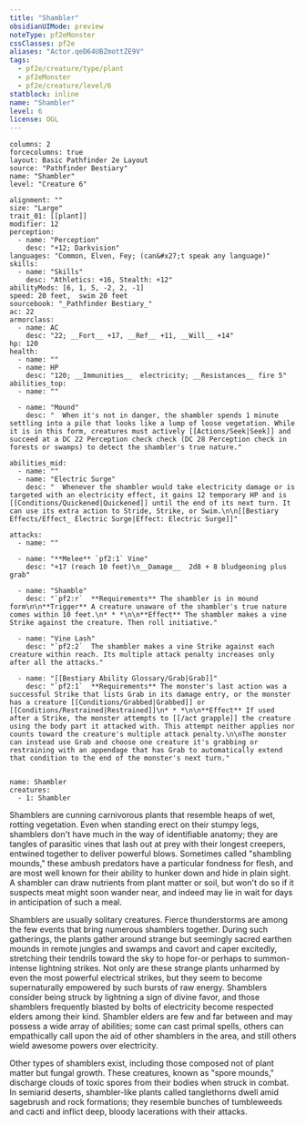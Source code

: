 ```yaml
---
title: "Shambler"
obsidianUIMode: preview
noteType: pf2eMonster
cssClasses: pf2e
aliases: "Actor.qeD64UBZmottZE9V" 
tags:
  - pf2e/creature/type/plant
  - pf2eMonster
  - pf2e/creature/level/6
statblock: inline
name: "Shambler"
level: 6
license: OGL
---
```


```statblock
columns: 2
forcecolumns: true
layout: Basic Pathfinder 2e Layout
source: "Pathfinder Bestiary"
name: "Shambler"
level: "Creature 6"

alignment: ""
size: "Large"
trait_01: [[plant]]
modifier: 12
perception:
  - name: "Perception"
    desc: "+12; Darkvision"
languages: "Common, Elven, Fey; (can&#x27;t speak any language)"
skills:
  - name: "Skills"
    desc: "Athletics: +16, Stealth: +12"
abilityMods: [6, 1, 5, -2, 2, -1]
speed: 20 feet,  swim 20 feet
sourcebook: "_Pathfinder Bestiary_"
ac: 22
armorclass:
  - name: AC
    desc: "22; __Fort__ +17, __Ref__ +11, __Will__ +14"
hp: 120
health:
  - name: ""
  - name: HP
    desc: "120; __Immunities__  electricity; __Resistances__ fire 5"
abilities_top:
  - name: ""

  - name: "Mound"
    desc: "  When it's not in danger, the shambler spends 1 minute settling into a pile that looks like a lump of loose vegetation. While it is in this form, creatures must actively [[Actions/Seek|Seek]] and succeed at a DC 22 Perception check check (DC 28 Perception check in forests or swamps) to detect the shambler's true nature."

abilities_mid:
  - name: ""
  - name: "Electric Surge"
    desc: "  Whenever the shambler would take electricity damage or is targeted with an electricity effect, it gains 12 temporary HP and is [[Conditions/Quickened|Quickened]] until the end of its next turn. It can use its extra action to Stride, Strike, or Swim.\n\n[[Bestiary Effects/Effect_ Electric Surge|Effect: Electric Surge]]"

attacks:
  - name: ""

  - name: "**Melee** `pf2:1` Vine"
    desc: "+17 (reach 10 feet)\n__Damage__  2d8 + 8 bludgeoning plus grab"

  - name: "Shamble"
    desc: "`pf2:r`  **Requirements** The shambler is in mound form\n\n**Trigger** A creature unaware of the shambler's true nature comes within 10 feet.\n* * *\n\n**Effect** The shambler makes a vine Strike against the creature. Then roll initiative."

  - name: "Vine Lash"
    desc: "`pf2:2`  The shambler makes a vine Strike against each creature within reach. Its multiple attack penalty increases only after all the attacks."

  - name: "[[Bestiary Ability Glossary/Grab|Grab]]"
    desc: "`pf2:1`  **Requirements** The monster's last action was a successful Strike that lists Grab in its damage entry, or the monster has a creature [[Conditions/Grabbed|Grabbed]] or [[Conditions/Restrained|Restrained]]\n* * *\n\n**Effect** If used after a Strike, the monster attempts to [[/act grapple]] the creature using the body part it attacked with. This attempt neither applies nor counts toward the creature's multiple attack penalty.\n\nThe monster can instead use Grab and choose one creature it's grabbing or restraining with an appendage that has Grab to automatically extend that condition to the end of the monster's next turn."
 
```

```encounter-table
name: Shambler
creatures:
  - 1: Shambler
```



Shamblers are cunning carnivorous plants that resemble heaps of wet, rotting vegetation. Even when standing erect on their stumpy legs, shamblers don't have much in the way of identifiable anatomy; they are tangles of parasitic vines that lash out at prey with their longest creepers, entwined together to deliver powerful blows. Sometimes called "shambling mounds," these ambush predators have a particular fondness for flesh, and are most well known for their ability to hunker down and hide in plain sight. A shambler can draw nutrients from plant matter or soil, but won't do so if it suspects meat might soon wander near, and indeed may lie in wait for days in anticipation of such a meal.

Shamblers are usually solitary creatures. Fierce thunderstorms are among the few events that bring numerous shamblers together. During such gatherings, the plants gather around strange but seemingly sacred earthen mounds in remote jungles and swamps and cavort and caper excitedly, stretching their tendrils toward the sky to hope for-or perhaps to summon-intense lightning strikes. Not only are these strange plants unharmed by even the most powerful electrical strikes, but they seem to become supernaturally empowered by such bursts of raw energy. Shamblers consider being struck by lightning a sign of divine favor, and those shamblers frequently blasted by bolts of electricity become respected elders among their kind. Shambler elders are few and far between and may possess a wide array of abilities; some can cast primal spells, others can empathically call upon the aid of other shamblers in the area, and still others wield awesome powers over electricity.

Other types of shamblers exist, including those composed not of plant matter but fungal growth. These creatures, known as "spore mounds," discharge clouds of toxic spores from their bodies when struck in combat. In semiarid deserts, shambler-like plants called tanglethorns dwell amid sagebrush and rock formations; they resemble bunches of tumbleweeds and cacti and inflict deep, bloody lacerations with their attacks.
